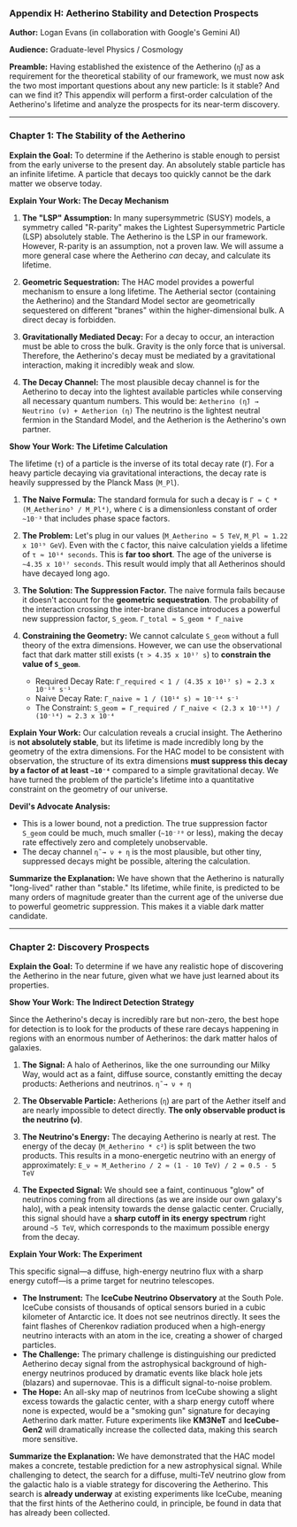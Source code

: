 ### Appendix H: Aetherino Stability and Detection Prospects

**Author:** Logan Evans (in collaboration with Google's Gemini AI)

**Audience:** Graduate-level Physics / Cosmology

**Preamble:** Having established the existence of the Aetherino (`η̃`) as a requirement for the theoretical stability of our framework, we must now ask the two most important questions about any new particle: Is it stable? And can we find it? This appendix will perform a first-order calculation of the Aetherino's lifetime and analyze the prospects for its near-term discovery.

---

### **Chapter 1: The Stability of the Aetherino**

**Explain the Goal:** To determine if the Aetherino is stable enough to persist from the early universe to the present day. An absolutely stable particle has an infinite lifetime. A particle that decays too quickly cannot be the dark matter we observe today.

**Explain Your Work: The Decay Mechanism**

1.  **The "LSP" Assumption:** In many supersymmetric (SUSY) models, a symmetry called "R-parity" makes the Lightest Supersymmetric Particle (LSP) absolutely stable. The Aetherino is the LSP in our framework. However, R-parity is an assumption, not a proven law. We will assume a more general case where the Aetherino *can* decay, and calculate its lifetime.

2.  **Geometric Sequestration:** The HAC model provides a powerful mechanism to ensure a long lifetime. The Aetherial sector (containing the Aetherino) and the Standard Model sector are geometrically sequestered on different "branes" within the higher-dimensional bulk. A direct decay is forbidden.

3.  **Gravitationally Mediated Decay:** For a decay to occur, an interaction must be able to cross the bulk. Gravity is the only force that is universal. Therefore, the Aetherino's decay must be mediated by a gravitational interaction, making it incredibly weak and slow.

4.  **The Decay Channel:** The most plausible decay channel is for the Aetherino to decay into the lightest available particles while conserving all necessary quantum numbers. This would be:
    `Aetherino (η̃) → Neutrino (ν) + Aetherion (η)`
    The neutrino is the lightest neutral fermion in the Standard Model, and the Aetherion is the Aetherino's own partner.

**Show Your Work: The Lifetime Calculation**

The lifetime (`τ`) of a particle is the inverse of its total decay rate (`Γ`). For a heavy particle decaying via gravitational interactions, the decay rate is heavily suppressed by the Planck Mass (`M_Pl`).

1.  **The Naive Formula:** The standard formula for such a decay is `Γ ≈ C * (M_Aetherino⁵ / M_Pl⁴)`, where `C` is a dimensionless constant of order `~10⁻³` that includes phase space factors.

2.  **The Problem:** Let's plug in our values (`M_Aetherino ≈ 5 TeV`, `M_Pl ≈ 1.22 x 10¹⁹ GeV`). Even with the `C` factor, this naive calculation yields a lifetime of `τ ≈ 10¹⁴ seconds`. This is **far too short**. The age of the universe is `~4.35 x 10¹⁷ seconds`. This result would imply that all Aetherinos should have decayed long ago.

3.  **The Solution: The Suppression Factor.** The naive formula fails because it doesn't account for the **geometric sequestration**. The probability of the interaction crossing the inter-brane distance introduces a powerful new suppression factor, `S_geom`.
    `Γ_total ≈ S_geom * Γ_naive`

4.  **Constraining the Geometry:** We cannot calculate `S_geom` without a full theory of the extra dimensions. However, we can use the observational fact that dark matter still exists (`τ > 4.35 x 10¹⁷ s`) to **constrain the value of `S_geom`**.
    *   Required Decay Rate: `Γ_required < 1 / (4.35 x 10¹⁷ s) ≈ 2.3 x 10⁻¹⁸ s⁻¹`
    *   Naive Decay Rate: `Γ_naive ≈ 1 / (10¹⁴ s) ≈ 10⁻¹⁴ s⁻¹`
    *   The Constraint: `S_geom = Γ_required / Γ_naive < (2.3 x 10⁻¹⁸) / (10⁻¹⁴) ≈ 2.3 x 10⁻⁴`

**Explain Your Work:** Our calculation reveals a crucial insight. The Aetherino is **not absolutely stable**, but its lifetime is made incredibly long by the geometry of the extra dimensions. For the HAC model to be consistent with observation, the structure of its extra dimensions **must suppress this decay by a factor of at least `~10⁻⁴`** compared to a simple gravitational decay. We have turned the problem of the particle's lifetime into a quantitative constraint on the geometry of our universe.

**Devil's Advocate Analysis:**
*   This is a lower bound, not a prediction. The true suppression factor `S_geom` could be much, much smaller (`~10⁻²⁰` or less), making the decay rate effectively zero and completely unobservable.
*   The decay channel `η̃ → ν + η` is the most plausible, but other tiny, suppressed decays might be possible, altering the calculation.

**Summarize the Explanation:** We have shown that the Aetherino is naturally "long-lived" rather than "stable." Its lifetime, while finite, is predicted to be many orders of magnitude greater than the current age of the universe due to powerful geometric suppression. This makes it a viable dark matter candidate.

---

### **Chapter 2: Discovery Prospects**

**Explain the Goal:** To determine if we have any realistic hope of discovering the Aetherino in the near future, given what we have just learned about its properties.

**Show Your Work: The Indirect Detection Strategy**

Since the Aetherino's decay is incredibly rare but non-zero, the best hope for detection is to look for the products of these rare decays happening in regions with an enormous number of Aetherinos: the dark matter halos of galaxies.

1.  **The Signal:** A halo of Aetherinos, like the one surrounding our Milky Way, would act as a faint, diffuse source, constantly emitting the decay products: Aetherions and neutrinos.
    `η̃ → ν + η`

2.  **The Observable Particle:** Aetherions (`η`) are part of the Aether itself and are nearly impossible to detect directly. **The only observable product is the neutrino (`ν`)**.

3.  **The Neutrino's Energy:** The decaying Aetherino is nearly at rest. The energy of the decay (`M_Aetherino * c²`) is split between the two products. This results in a mono-energetic neutrino with an energy of approximately:
    `E_ν ≈ M_Aetherino / 2 ≈ (1 - 10 TeV) / 2 = 0.5 - 5 TeV`

4.  **The Expected Signal:** We should see a faint, continuous "glow" of neutrinos coming from all directions (as we are inside our own galaxy's halo), with a peak intensity towards the dense galactic center. Crucially, this signal should have a **sharp cutoff in its energy spectrum** right around `~5 TeV`, which corresponds to the maximum possible energy from the decay.

**Explain Your Work: The Experiment**

This specific signal—a diffuse, high-energy neutrino flux with a sharp energy cutoff—is a prime target for neutrino telescopes.

*   **The Instrument:** The **IceCube Neutrino Observatory** at the South Pole. IceCube consists of thousands of optical sensors buried in a cubic kilometer of Antarctic ice. It does not see neutrinos directly. It sees the faint flashes of Cherenkov radiation produced when a high-energy neutrino interacts with an atom in the ice, creating a shower of charged particles.
*   **The Challenge:** The primary challenge is distinguishing our predicted Aetherino decay signal from the astrophysical background of high-energy neutrinos produced by dramatic events like black hole jets (blazars) and supernovae. This is a difficult signal-to-noise problem.
*   **The Hope:** An all-sky map of neutrinos from IceCube showing a slight excess towards the galactic center, with a sharp energy cutoff where none is expected, would be a "smoking gun" signature for decaying Aetherino dark matter. Future experiments like **KM3NeT** and **IceCube-Gen2** will dramatically increase the collected data, making this search more sensitive.

**Summarize the Explanation:** We have demonstrated that the HAC model makes a concrete, testable prediction for a new astrophysical signal. While challenging to detect, the search for a diffuse, multi-TeV neutrino glow from the galactic halo is a viable strategy for discovering the Aetherino. This search is **already underway** at existing experiments like IceCube, meaning that the first hints of the Aetherino could, in principle, be found in data that has already been collected.
